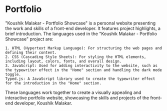 # Portfolio
"Koushik Malakar - Portfolio Showcase" is a personal website presenting the work and skills of a front-end developer. It features project highlights, a brief introduction.
The languages used in the "Koushik Malakar - Portfolio Showcase" project are:

    1. HTML (Hypertext Markup Language): For structuring the web pages and defining their content.
    2. CSS (Cascading Style Sheets): For styling the HTML elements, including layout, colors, fonts, and overall design.
    3. JavaScript: Used for adding interactivity to the website, such as the typewriter effect in the "Home" section and handling the dark mode toggle.
    Typed.js: A JavaScript library used to create the typewriter effect for the introduction in the "Home" section.

These languages work together to create a visually appealing and interactive portfolio website, showcasing the skills and projects of the front-end developer, Koushik Malakar.
